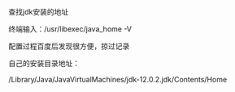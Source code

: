 查找jdk安装的地址

终端输入：/usr/libexec/java_home -V

配置过程百度后发现很方便，掠过记录

自己的安装目录地址：

/Library/Java/JavaVirtualMachines/jdk-12.0.2.jdk/Contents/Home
